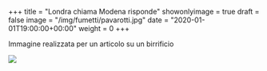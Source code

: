 +++
title = "Londra chiama Modena risponde"
showonlyimage = true
draft = false
image = "/img/fumetti/pavarotti.jpg"
date = "2020-01-01T19:00:00+00:00"
weight = 0
+++

Immagine realizzata per un articolo su un birrificio

<!--more-->
![](/img/fumetti/pavarotti.jpg)
